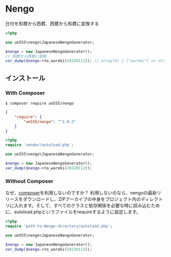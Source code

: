# Nengo

日付を和暦から西暦、西暦から和暦に変換する

```php
<?php

use ue555\nengo\JapaneseNengoGenerator;

$nengo = new JapaneseNengoGenerator();
// 和暦から西暦に変換
var_dump($nengo->to_wareki(20220112)); // array(4) { ["wareki"] => string(6) "令和" ["year"] => string(2) "04" ["month"] => string(2) "01" ["day"] => string(2) "12" }
```


## インストール

### With Composer

```
$ composer require ue555/nengo
```

```json
{
    "require": {
        "ue555/nengo": "^1.0.2"
    }
}
```

```php
<?php
require 'vendor/autoload.php';

use ue555\nengo\JapaneseNengoGenerator;

$nengo = new JapaneseNengoGenerator();
var_dump($nengo->to_wareki(20220112));
```

### Without Composer
なぜ、[composer](https://getcomposer.org/)を利用しないのですか？ 利用しないのなら、nengoの最新リリースをダウンロードし、ZIPアーカイブの中身をプロジェクト内のディレクトリに入れます。そして、すべてのクラスと依存関係を必要な時に読み込むために、autoload.phpというファイルをrequireするように設定します。

```php
<?php
require 'path-to-Nengo-directory/autoload.php';

use ue555\nengo\JapaneseNengoGenerator;

$nengo = new JapaneseNengoGenerator();
var_dump($nengo->to_wareki(20220112));
```
